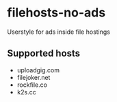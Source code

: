 # filehosts-no-ads
Userstyle for ads inside file hostings

## Supported hosts
* uploadgig.com
* filejoker.net
* rockfile.co
* k2s.cc
